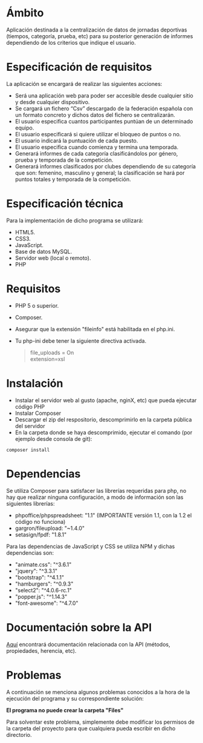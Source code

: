 # Ámbito 

Aplicación destinada a la centralización de datos de jornadas deportivas (tiempos, categoría, prueba, etc) para su posterior generación de informes dependiendo de los criterios que indique el usuario.

# Especificación de requisitos 

La aplicación se encargará de realizar las siguientes acciones: 
- Será una aplicación web para poder ser accesible desde cualquier sitio y desde cualquier dispositivo. 
- Se cargará un fichero “Csv” descargado de la federación española con un formato concreto y dichos datos del fichero se centralizarán. 
- El usuario especifica cuantos participantes puntúan de un determinado equipo. 
- El usuario especificará si quiere utilizar el bloqueo de puntos o no. 
- El usuario indicará la puntuación de cada puesto. 
- El usuario especifica cuando comienza y termina una temporada. 
- Generará informes de cada categoría clasificándolos por género, prueba y temporada de la competición. 
- Generará informes clasificados por clubes dependiendo de su categoría que son: femenino, masculino y general; la clasificación se hará por puntos totales y temporada de la competición.

# Especificación técnica 

Para la implementación de dicho programa se utilizará: 

- HTML5. 
- CSS3. 
- JavaScript. 
- Base de datos MySQL. 
- Servidor web (local o remoto).
- PHP

# Requisitos

- PHP 5 o superior.
- Composer.
- Asegurar que la extensión "fileinfo" está habilitada en el php.ini.
- Tu php-ini debe tener la siguiente directiva activada.

  > file_uploads = On  
  > extension=xsl

# Instalación

- Instalar el servidor web al gusto (apache, nginX, etc) que pueda ejecutar código PHP
- Instalar Composer
- Descargar el zip del respositorio, descomprimirlo en la carpeta pública del servidor
- En la carpeta donde se haya descomprimido, ejecutar el comando (por ejemplo desde consola de git):
```
composer install
```
# Dependencias

Se utiliza Composer para satisfacer las librerías requeridas para php, no hay que realizar ninguna configuración, a modo de información son las siguientes librerías:

- phpoffice/phpspreadsheet: "1.1" (IMPORTANTE versión 1.1, con la 1.2 el código no funciona)
- gargron/fileupload: "~1.4.0"
- setasign/fpdf: "1.8.1"



Para las dependencias de JavaScript y CSS se utiliza NPM y dichas dependencias son:

- "animate.css": "^3.6.1"
- "jquery": "^3.3.1"
- "bootstrap": "^4.1.1"
- "hamburgers": "^0.9.3"
- "select2": "^4.0.6-rc.1"
- "popper.js": "^1.14.3"
- "font-awesome": "^4.7.0"

# Documentación sobre la API

[Aquí](https://cristoto.github.io/FederacionInformes) encontrará documentación relacionada con la API (métodos, propiedades, herencia, etc).

# Problemas

A continuación se menciona algunos problemas conocidos a la hora de la ejecución del programa y su correspondiente solución:

**El programa no puede crear la carpeta "Files"**

Para solventar este problema, simplemente debe modificar los permisos de la carpeta del proyecto para que cualquiera pueda escribir en dicho directorio.
